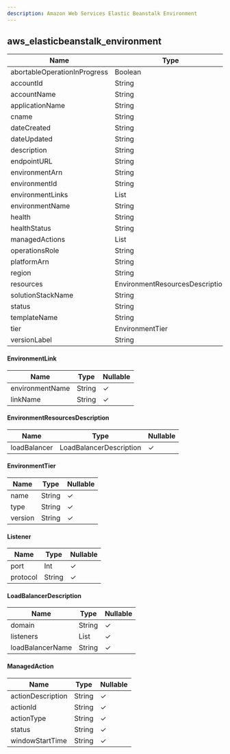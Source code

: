 ```yaml
---
description: Amazon Web Services Elastic Beanstalk Environment
---
```

aws_elasticbeanstalk_environment
--------------------------------

| **Name**                     | **Type**                        | **Nullable** |
| ---------------------------- | ------------------------------- | ------------ |
| abortableOperationInProgress | Boolean                         | &check;      |
| accountId                    | String                          | &cross;      |
| accountName                  | String                          | &check;      |
| applicationName              | String                          | &check;      |
| cname                        | String                          | &check;      |
| dateCreated                  | String                          | &check;      |
| dateUpdated                  | String                          | &check;      |
| description                  | String                          | &check;      |
| endpointURL                  | String                          | &check;      |
| environmentArn               | String                          | &cross;      |
| environmentId                | String                          | &check;      |
| environmentLinks             | List<EnvironmentLink>           | &check;      |
| environmentName              | String                          | &check;      |
| health                       | String                          | &check;      |
| healthStatus                 | String                          | &check;      |
| managedActions               | List<ManagedAction>             | &check;      |
| operationsRole               | String                          | &check;      |
| platformArn                  | String                          | &check;      |
| region                       | String                          | &cross;      |
| resources                    | EnvironmentResourcesDescription | &check;      |
| solutionStackName            | String                          | &check;      |
| status                       | String                          | &check;      |
| templateName                 | String                          | &check;      |
| tier                         | EnvironmentTier                 | &check;      |
| versionLabel                 | String                          | &check;      |

#### EnvironmentLink
| **Name**        | **Type** | **Nullable** |
| --------------- | -------- | ------------ |
| environmentName | String   | &check;      |
| linkName        | String   | &check;      |

#### EnvironmentResourcesDescription
| **Name**     | **Type**                | **Nullable** |
| ------------ | ----------------------- | ------------ |
| loadBalancer | LoadBalancerDescription | &check;      |

#### EnvironmentTier
| **Name** | **Type** | **Nullable** |
| -------- | -------- | ------------ |
| name     | String   | &check;      |
| type     | String   | &check;      |
| version  | String   | &check;      |

#### Listener
| **Name** | **Type** | **Nullable** |
| -------- | -------- | ------------ |
| port     | Int      | &check;      |
| protocol | String   | &check;      |

#### LoadBalancerDescription
| **Name**         | **Type**       | **Nullable** |
| ---------------- | -------------- | ------------ |
| domain           | String         | &check;      |
| listeners        | List<Listener> | &check;      |
| loadBalancerName | String         | &check;      |

#### ManagedAction
| **Name**          | **Type** | **Nullable** |
| ----------------- | -------- | ------------ |
| actionDescription | String   | &check;      |
| actionId          | String   | &check;      |
| actionType        | String   | &check;      |
| status            | String   | &check;      |
| windowStartTime   | String   | &check;      |
